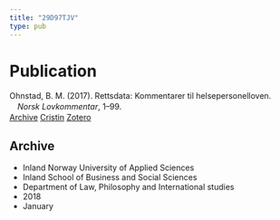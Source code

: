 ```yaml
---
title: "29D97TJV"
type: pub
---
```

<h1>Publication</h1>
<article id="csl-bib-container-29D97TJV" class="csl-bib-container">
  <div class="csl-bib-body" style="line-height: 1.35; padding-left: 1em; text-indent:-1em;">
  <div class="csl-entry">Ohnstad, B. M. (2017). Rettsdata: Kommentarer til helsepersonelloven. <i>Norsk Lovkommentar</i>, 1&#x2013;99.</div>
</div>
  <div class="csl-bib-buttons">
    <a href="#taxonomy-article-29D97TJV" class="csl-bib-button">Archive</a>
    <a href="https://app.cristin.no/results/show.jsf?id=1548112" alt="Cristin URL" class="csl-bib-button">Cristin</a>
    <a href="http://zotero.org/groups/5402882/items/29D97TJV" alt="Zotero URL" class="csl-bib-button">Zotero</a>
  </div>
  <div id="csl-bib-meta-container-29D97TJV"></div>
</article>
<div id="csl-bib-meta-29D97TJV" class="csl-bib-meta">
  <article id="taxonomy-article-29D97TJV" class="taxonomy-article">
    <h1>Archive</h1>
    <ul>
      <li>Inland Norway University of Applied Sciences</li>
      <li>Inland School of Business and Social Sciences</li>
      <li>Department of Law, Philosophy and International studies</li>
      <li>2018</li>
      <li>January</li>
    </ul>
  </article>
</div>
